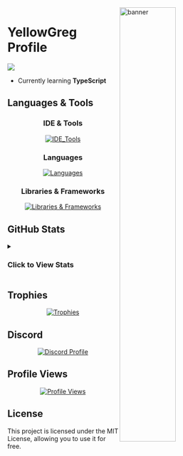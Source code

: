 <img src="https://github.com/YellowGregs/YellowGregs/assets/172260606/d67e3ff3-7799-45e0-98ea-65cf77693669" width="50%" align="right" alt="banner"/>

# YellowGreg Profile

<img src="https://readme-typing-svg.demolab.com?font=Fira+Code&size=20&duration=4000&pause=1000&color=0000FF&&width=550&lines=%3E+Hi+I'm+YellowGreg;%3E+Web+Developer;%3E+Discord+Bot+Developer;%3E+NSFW+Developer" />

- Currently learning **TypeScript**

## Languages & Tools

<div align="center">
  <h3>IDE & Tools</h3>
  <a href="https://skillicons.dev">
    <img src="https://skillicons.dev/icons?i=powershell,git,replit,robloxstudio,mongodb,vscode,visualstudio,codepen" alt="IDE_Tools" />
  </a>
</div>

<div align="center">
  <h3>Languages</h3>
  <a href="https://skillicons.dev">
    <img src="https://skillicons.dev/icons?i=lua,js,html,css,python,csharp" alt="Languages" />
  </a>
</div>

<div align="center">
  <h3>Libraries & Frameworks</h3>
  <a href="https://skillicons.dev">
    <img src="https://skillicons.dev/icons?i=react,nodejs,vite,vue,npm" alt="Libraries & Frameworks" />
  </a>
</div>

## GitHub Stats

<details>
  <summary><h3>Click to View Stats</h3></summary>
  <br />
  <div align="center">
    <table>
      <tr>
        <td valign="top" width="50%">
          <img src="https://github-readme-stats.vercel.app/api?username=YellowGregs&show_icons=true&count_private=true&hide_border=true&theme=dark" align="center"/>
          <img src="https://github-readme-streak-stats.herokuapp.com/?user=YellowGregs&theme=dark" alt="YellowGreg" />
        </td>
        <td valign="top" width="50%">
          <img alt="GitHub Stats" src="https://github-readme-stats.vercel.app/api/top-langs/?username=YellowGregs&langs_count=8&theme=dark&hide_border=true" align="left" style="width:100%"/>
        </td>
      </tr>
    </table>
  </div>
</details>

## Trophies

<div align="center">
  <a href="https://github.com/YellowGregs/github-profile-trophy">
    <img src="https://github-profile-trophy.vercel.app/?username=YellowGregs&theme=discord&no-frame=true&margin-h=10" alt="Trophies"/>
  </a>
</div>

## Discord

<div align="center">
  <a href="https://discord.com/users/773952016036790272">
    <img src="https://lanyard.cnrad.dev/api/773952016036790272" alt="Discord Profile"/>
  </a>
</div>

## Profile Views

<div align="center">
  <a href="https://u8views.com/github/YellowGregs">
    <img src="https://u8views.com/api/v1/github/profiles/172260606/views/day-week-month-total-count.svg" alt="Profile Views"/>
  </a>
</div>

## License

This project is licensed under the MIT License, allowing you to use it for free.

